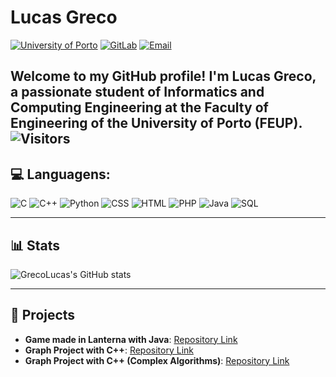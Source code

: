 # Lucas Greco

[![University of Porto](https://img.shields.io/badge/University%20of%20Porto-FF6A00?style=for-the-badge&logo=school&logoColor=white)](https://sigarra.up.pt/feup/pt/web_page.Inicial)
[![GitLab](https://img.shields.io/badge/GitLab-FF4500?style=for-the-badge&logo=gitlab&logoColor=white)](https://git.fe.up.pt/up202208296)
[![Email](https://img.shields.io/badge/Email-Contact%20Me-E04D00?style=for-the-badge&logo=gmail&logoColor=white)](mailto:lucas.grecoj@gmail.com)  


Welcome to my GitHub profile! I'm Lucas Greco, a passionate student of Informatics and Computing Engineering at the Faculty of Engineering of the University of Porto (FEUP). 
<img 
      src="https://visitor-badge.laobi.icu/badge?page_id=tomas-oliveira.visitor-badge" 
      alt="Visitors"
    />
---

## 💻 Languagens:

![C](https://img.shields.io/badge/C-00599C?style=flat-square&logo=c&logoColor=white)
![C++](https://img.shields.io/badge/C%2B%2B-00599C?style=flat-square&logo=c%2B%2B&logoColor=white)
![Python](https://img.shields.io/badge/Python-3776AB?style=flat-square&logo=python&logoColor=white)
![CSS](https://img.shields.io/badge/CSS-1572B6?style=flat-square&logo=css3&logoColor=white)
![HTML](https://img.shields.io/badge/HTML-E34F26?style=flat-square&logo=html5&logoColor=white)
![PHP](https://img.shields.io/badge/PHP-777BB4?style=flat-square&logo=php&logoColor=white)
![Java](https://img.shields.io/badge/Java-007396?style=flat-square&logo=java&logoColor=white)
![SQL](https://img.shields.io/badge/SQL-4479A1?style=flat-square&logo=mysql&logoColor=white)


---

## 📊 Stats
![GrecoLucas's GitHub stats](https://github-readme-stats.vercel.app/api?username=GrecoLucas&show_icons=true&theme=gruvbox)

---

## 📁 Projects 

- **Game made in Lanterna with Java**: [Repository Link](https://github.com/orgs/FEUP-LDTS-2024/teams/t14g03)
- **Graph Project with C++**: [Repository Link](https://github.com/GrecoLucas/projetoaed)
- **Graph Project with C++ (Complex Algorithms)**: [Repository Link](https://github.com/GrecoLucas/ProjectDA2)
